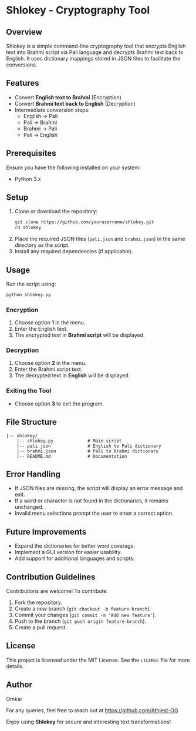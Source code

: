 # Shlokey - Cryptography Tool

## Overview
Shlokey is a simple command-line cryptography tool that encrypts English text into Brahmi script via Pali language and decrypts Brahmi text back to English. It uses dictionary mappings stored in JSON files to facilitate the conversions.

## Features
- Convert **English text to Brahmi** (Encryption)
- Convert **Brahmi text back to English** (Decryption)
- Intermediate conversion steps:
  - English → Pali
  - Pali → Brahmi
  - Brahmi → Pali
  - Pali → English

## Prerequisites
Ensure you have the following installed on your system:
- Python 3.x

## Setup
1. Clone or download the repository:
   ```bash
   git clone https://github.com/yourusername/shlokey.git
   cd shlokey
   ```
2. Place the required JSON files (`pali.json` and `brahmi.json`) in the same directory as the script.
3. Install any required dependencies (if applicable).

## Usage
Run the script using:
```bash
python shlokey.py
```

### Encryption
1. Choose option **1** in the menu.
2. Enter the English text.
3. The encrypted text in **Brahmi script** will be displayed.

### Decryption
1. Choose option **2** in the menu.
2. Enter the Brahmi script text.
3. The decrypted text in **English** will be displayed.

### Exiting the Tool
- Choose option **3** to exit the program.

## File Structure
```
|-- shlokey/
    |-- shlokey.py             # Main script
    |-- pali.json              # English to Pali dictionary
    |-- brahmi.json            # Pali to Brahmi dictionary
    |-- README.md              # Documentation
```

## Error Handling
- If JSON files are missing, the script will display an error message and exit.
- If a word or character is not found in the dictionaries, it remains unchanged.
- Invalid menu selections prompt the user to enter a correct option.

## Future Improvements
- Expand the dictionaries for better word coverage.
- Implement a GUI version for easier usability.
- Add support for additional languages and scripts.

## Contribution Guidelines
Contributions are welcome! To contribute:
1. Fork the repository.
2. Create a new branch (`git checkout -b feature-branch`).
3. Commit your changes (`git commit -m 'Add new feature'`).
4. Push to the branch (`git push origin feature-branch`).
5. Create a pull request.

## License
This project is licensed under the MIT License. See the `LICENSE` file for more details.

## Author
Omkar

For any queries, feel free to reach out at https://github.com/Athiest-OG

Enjoy using **Shlokey** for secure and interesting text transformations!


